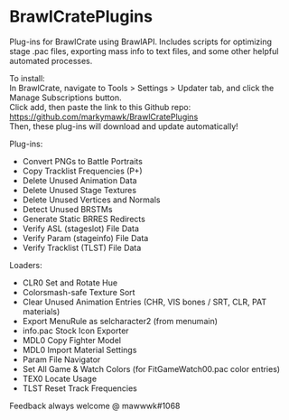 # BrawlCratePlugins
Plug-ins for BrawlCrate using BrawlAPI. Includes scripts for optimizing stage .pac files, exporting mass info to text files, and some other helpful automated processes.

To install:  
In BrawlCrate, navigate to Tools > Settings > Updater tab, and click the Manage Subscriptions button.  
Click add, then paste the link to this Github repo: https://github.com/markymawk/BrawlCratePlugins  
Then, these plug-ins will download and update automatically!  

Plug-ins:
- Convert PNGs to Battle Portraits
- Copy Tracklist Frequencies (P+)
- Delete Unused Animation Data
- Delete Unused Stage Textures
- Delete Unused Vertices and Normals
- Detect Unused BRSTMs
- Generate Static BRRES Redirects
- Verify ASL (stageslot) File Data
- Verify Param (stageinfo) File Data
- Verify Tracklist (TLST) File Data

Loaders:
- CLR0 Set and Rotate Hue
- Colorsmash-safe Texture Sort
- Clear Unused Animation Entries (CHR, VIS bones / SRT, CLR, PAT materials)
- Export MenuRule as selcharacter2 (from menumain)
- info.pac Stock Icon Exporter
- MDL0 Copy Fighter Model
- MDL0 Import Material Settings
- Param File Navigator
- Set All Game & Watch Colors (for FitGameWatch00.pac color entries)
- TEX0 Locate Usage
- TLST Reset Track Frequencies

Feedback always welcome @ mawwwk#1068
